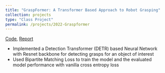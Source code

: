 ```yaml
---
title: "GraspFormer: A Transformer Based Approach to Robot Grasping"
collection: projects
type: "Class Project"
permalink: /projects/2022-Graspformer
---
```

[Code](https://github.com/SrinidhiBharadwaj/GraspFormer), [Report](https://github.com/SrinidhiBharadwaj/GraspFormer/blob/main/Collaterals/Report.pdf)

- Implemented a Detection Transformer (DETR) based Neural Network with Resnet backbone for detecting grasps for an object
of interest
- Used Bipartite Matching Loss to train the model and the evaluated model performance with vanilla cross entropy loss


